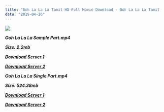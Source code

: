 ```yaml
---
title: "Ooh La La La Tamil HD Full Movie Download - Ooh La La La Tamil HD Movie Download"
date: "2019-04-26"
---
```


[![](https://3.bp.blogspot.com/-bhjucJQaKVo/XMM5N9OJzwI/AAAAAAAABCc/M2nTGxOvCFgiIrMYf-CwUdKeRtIpvo06wCLcBGAs/s640/unnamed.jpg)](https://3.bp.blogspot.com/-bhjucJQaKVo/XMM5N9OJzwI/AAAAAAAABCc/M2nTGxOvCFgiIrMYf-CwUdKeRtIpvo06wCLcBGAs/s1600/unnamed.jpg)

**_Ooh La La La Sample Part.mp4_**

**_Size: 2.2mb_**

**_[Download Server 1](http://b7.wetransfer.vip/files/Tamil{2c088f659142c0283fde3b45bf50b63be20aae7f704a2f0bf67686df6392cb2e}20Movies/Tamil{2c088f659142c0283fde3b45bf50b63be20aae7f704a2f0bf67686df6392cb2e}20Recent{2c088f659142c0283fde3b45bf50b63be20aae7f704a2f0bf67686df6392cb2e}20Movies/Ooh{2c088f659142c0283fde3b45bf50b63be20aae7f704a2f0bf67686df6392cb2e}20La{2c088f659142c0283fde3b45bf50b63be20aae7f704a2f0bf67686df6392cb2e}20La{2c088f659142c0283fde3b45bf50b63be20aae7f704a2f0bf67686df6392cb2e}20La{2c088f659142c0283fde3b45bf50b63be20aae7f704a2f0bf67686df6392cb2e}20(2012)/Ooh{2c088f659142c0283fde3b45bf50b63be20aae7f704a2f0bf67686df6392cb2e}20La{2c088f659142c0283fde3b45bf50b63be20aae7f704a2f0bf67686df6392cb2e}20La{2c088f659142c0283fde3b45bf50b63be20aae7f704a2f0bf67686df6392cb2e}20La/Ooh{2c088f659142c0283fde3b45bf50b63be20aae7f704a2f0bf67686df6392cb2e}20La{2c088f659142c0283fde3b45bf50b63be20aae7f704a2f0bf67686df6392cb2e}20La{2c088f659142c0283fde3b45bf50b63be20aae7f704a2f0bf67686df6392cb2e}20La{2c088f659142c0283fde3b45bf50b63be20aae7f704a2f0bf67686df6392cb2e}20(2012){2c088f659142c0283fde3b45bf50b63be20aae7f704a2f0bf67686df6392cb2e}20Sample{2c088f659142c0283fde3b45bf50b63be20aae7f704a2f0bf67686df6392cb2e}20(640x360).mp4)_**

**_[Download Server 2](http://b7.wetransfer.vip/files/Tamil{2c088f659142c0283fde3b45bf50b63be20aae7f704a2f0bf67686df6392cb2e}20Movies/Tamil{2c088f659142c0283fde3b45bf50b63be20aae7f704a2f0bf67686df6392cb2e}20Recent{2c088f659142c0283fde3b45bf50b63be20aae7f704a2f0bf67686df6392cb2e}20Movies/Ooh{2c088f659142c0283fde3b45bf50b63be20aae7f704a2f0bf67686df6392cb2e}20La{2c088f659142c0283fde3b45bf50b63be20aae7f704a2f0bf67686df6392cb2e}20La{2c088f659142c0283fde3b45bf50b63be20aae7f704a2f0bf67686df6392cb2e}20La{2c088f659142c0283fde3b45bf50b63be20aae7f704a2f0bf67686df6392cb2e}20(2012)/Ooh{2c088f659142c0283fde3b45bf50b63be20aae7f704a2f0bf67686df6392cb2e}20La{2c088f659142c0283fde3b45bf50b63be20aae7f704a2f0bf67686df6392cb2e}20La{2c088f659142c0283fde3b45bf50b63be20aae7f704a2f0bf67686df6392cb2e}20La/Ooh{2c088f659142c0283fde3b45bf50b63be20aae7f704a2f0bf67686df6392cb2e}20La{2c088f659142c0283fde3b45bf50b63be20aae7f704a2f0bf67686df6392cb2e}20La{2c088f659142c0283fde3b45bf50b63be20aae7f704a2f0bf67686df6392cb2e}20La{2c088f659142c0283fde3b45bf50b63be20aae7f704a2f0bf67686df6392cb2e}20(2012){2c088f659142c0283fde3b45bf50b63be20aae7f704a2f0bf67686df6392cb2e}20Sample{2c088f659142c0283fde3b45bf50b63be20aae7f704a2f0bf67686df6392cb2e}20(640x360).mp4)_**

**_Ooh La La La Single Part.mp4_**

**_Size: 524.38mb_**

**_[Download Server 1](http://b7.wetransfer.vip/files/Tamil{2c088f659142c0283fde3b45bf50b63be20aae7f704a2f0bf67686df6392cb2e}20Movies/Tamil{2c088f659142c0283fde3b45bf50b63be20aae7f704a2f0bf67686df6392cb2e}20Recent{2c088f659142c0283fde3b45bf50b63be20aae7f704a2f0bf67686df6392cb2e}20Movies/Ooh{2c088f659142c0283fde3b45bf50b63be20aae7f704a2f0bf67686df6392cb2e}20La{2c088f659142c0283fde3b45bf50b63be20aae7f704a2f0bf67686df6392cb2e}20La{2c088f659142c0283fde3b45bf50b63be20aae7f704a2f0bf67686df6392cb2e}20La{2c088f659142c0283fde3b45bf50b63be20aae7f704a2f0bf67686df6392cb2e}20(2012)/Ooh{2c088f659142c0283fde3b45bf50b63be20aae7f704a2f0bf67686df6392cb2e}20La{2c088f659142c0283fde3b45bf50b63be20aae7f704a2f0bf67686df6392cb2e}20La{2c088f659142c0283fde3b45bf50b63be20aae7f704a2f0bf67686df6392cb2e}20La/Ooh{2c088f659142c0283fde3b45bf50b63be20aae7f704a2f0bf67686df6392cb2e}20La{2c088f659142c0283fde3b45bf50b63be20aae7f704a2f0bf67686df6392cb2e}20La{2c088f659142c0283fde3b45bf50b63be20aae7f704a2f0bf67686df6392cb2e}20La{2c088f659142c0283fde3b45bf50b63be20aae7f704a2f0bf67686df6392cb2e}20(2012){2c088f659142c0283fde3b45bf50b63be20aae7f704a2f0bf67686df6392cb2e}20Single{2c088f659142c0283fde3b45bf50b63be20aae7f704a2f0bf67686df6392cb2e}20Part{2c088f659142c0283fde3b45bf50b63be20aae7f704a2f0bf67686df6392cb2e}20(640x360).mp4)_**

**_[Download Server 2](http://b7.wetransfer.vip/files/Tamil{2c088f659142c0283fde3b45bf50b63be20aae7f704a2f0bf67686df6392cb2e}20Movies/Tamil{2c088f659142c0283fde3b45bf50b63be20aae7f704a2f0bf67686df6392cb2e}20Recent{2c088f659142c0283fde3b45bf50b63be20aae7f704a2f0bf67686df6392cb2e}20Movies/Ooh{2c088f659142c0283fde3b45bf50b63be20aae7f704a2f0bf67686df6392cb2e}20La{2c088f659142c0283fde3b45bf50b63be20aae7f704a2f0bf67686df6392cb2e}20La{2c088f659142c0283fde3b45bf50b63be20aae7f704a2f0bf67686df6392cb2e}20La{2c088f659142c0283fde3b45bf50b63be20aae7f704a2f0bf67686df6392cb2e}20(2012)/Ooh{2c088f659142c0283fde3b45bf50b63be20aae7f704a2f0bf67686df6392cb2e}20La{2c088f659142c0283fde3b45bf50b63be20aae7f704a2f0bf67686df6392cb2e}20La{2c088f659142c0283fde3b45bf50b63be20aae7f704a2f0bf67686df6392cb2e}20La/Ooh{2c088f659142c0283fde3b45bf50b63be20aae7f704a2f0bf67686df6392cb2e}20La{2c088f659142c0283fde3b45bf50b63be20aae7f704a2f0bf67686df6392cb2e}20La{2c088f659142c0283fde3b45bf50b63be20aae7f704a2f0bf67686df6392cb2e}20La{2c088f659142c0283fde3b45bf50b63be20aae7f704a2f0bf67686df6392cb2e}20(2012){2c088f659142c0283fde3b45bf50b63be20aae7f704a2f0bf67686df6392cb2e}20Single{2c088f659142c0283fde3b45bf50b63be20aae7f704a2f0bf67686df6392cb2e}20Part{2c088f659142c0283fde3b45bf50b63be20aae7f704a2f0bf67686df6392cb2e}20(640x360).mp4)_**
